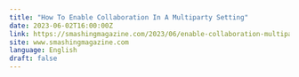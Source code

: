 ```yaml
---
title: "How To Enable Collaboration In A Multiparty Setting"
date: 2023-06-02T16:00:00Z
link: https://smashingmagazine.com/2023/06/enable-collaboration-multiparty-setting/?utm_medium=RSS&utm_source=news.12bit.vn
site: www.smashingmagazine.com
language: English
draft: false
---
```

